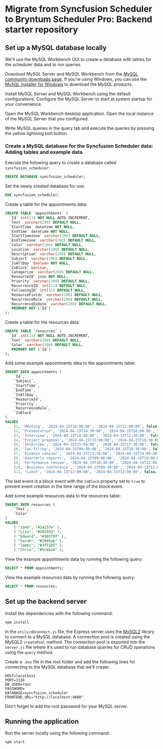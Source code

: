 # Migrate from Syncfusion Scheduler to Bryntum Scheduler Pro: Backend starter repository

## Set up a MySQL database locally

We'll use the MySQL Workbench GUI to create a database with tables for the scheduler data and to run queries.

Download MySQL Server and MySQL Workbench from the [MySQL community downloads page](https://dev.mysql.com/downloads/). If you’re using Windows, you can use the [MySQL Installer for Windows](https://dev.mysql.com/downloads/installer/) to download the MySQL products.

Install MySQL Server and MySQL Workbench using the default configurations. Configure the MySQL Server to start at system startup for your convenience.

Open the MySQL Workbench desktop application. Open the local instance of the MySQL Server that you configured.

Write MySQL queries in the query tab and execute the queries by pressing the yellow lightning bolt button.

### Create a MySQL database for the Syncfusion Scheduler data: Adding tables and example data

Execute the following query to create a database called `syncfusion_scheduler`:


```sql
CREATE DATABASE syncfusion_scheduler;
```

Set the newly created database for use:

```sql
USE syncfusion_scheduler;
```

Create a table for the appointments data:

```sql
CREATE TABLE `appointments` (
  `Id` int(11) NOT NULL AUTO_INCREMENT,
  `Text` varchar(200) DEFAULT NULL,
  `StartTime` datetime NOT NULL,
  `EndTime` datetime NOT NULL,
  `StartTimezone` varchar(200) DEFAULT NULL,
  `EndTimezone` varchar(200) DEFAULT NULL,
  `Color` varchar(200) DEFAULT NULL,
  `Location` varchar(200) DEFAULT NULL,
  `Description` varchar(200) DEFAULT NULL,
  `Subject` varchar(200) DEFAULT NULL,
  `IsAllDay` boolean NOT NULL,
  `IsBlock` boolean,
  `Categorize` varchar(200) DEFAULT NULL,
  `ResourceId` json NOT NULL,
  `Priority` varchar(200) DEFAULT NULL,
  `RecurrenceID` int(11) DEFAULT NULL,
  `FollowingID` int(11) DEFAULT NULL,
  `ResourceFields` varchar(200) DEFAULT NULL,
  `RecurrenceRule` varchar(200) DEFAULT NULL,
  `RecurrenceExDate` varchar(200) DEFAULT NULL,
   PRIMARY KEY (`Id`)
);
```

Create a table for the resources data:

```sql
CREATE TABLE `resources` (
  `Id` int(11) NOT NULL AUTO_INCREMENT,
  `Text` varchar(200) DEFAULT NULL,
  `Color` varchar(200) DEFAULT NULL,
   PRIMARY KEY (`Id`)
);
```

Add some example appointments data to the appointments table:

```sql
INSERT INTO appointments (
    `Id`, 
    `Subject`, 
    `StartTime`, 
    `EndTime`, 
    `IsAllDay`,
    `ResourceId`,
    `Priority`,
    `RecurrenceRule`,
    `IsBlock`
) 
VALUES 
    (1, 'Meeting', '2024-04-15T10:00:00', '2024-04-15T11:00:00', false, '[1]', 'low', NULL, NULL),
    (2, 'Presentation', '2024-04-15T14:30:00', '2024-04-15T16:00:00', false, '[2]', 'high', 'FREQ=DAILY;INTERVAL=1;COUNT=5;', NULL),
    (3, 'Interview', '2024-04-15T10:00:00', '2024-04-15T11:30:00', false, '[3]', 'low', 'FREQ=DAILY;INTERVAL=4;', NULL),
    (4, 'Project proposal', '2024-04-15T15:00:00', '2024-04-15T16:30:00', false, '[4]', 'low', NULL, NULL),
    (5, 'Interview', '2024-04-15T15:50:00', '2024-04-15T17:30:00', false, '[4]', 'high', NULL, NULL),
    (6, 'Tax filing', '2024-04-15T09:30:00', '2024-04-15T10:30:00', false, '[5]', 'high', NULL, NULL),
    (7, 'Finance seminar', '2024-04-15T13:30:00', '2024-04-15T14:00:00', false, '[6]', 'low', NULL, NULL),
    (8, 'Quarterly reports', '2024-04-15T09:00:00', '2024-04-15T10:00:00', false, '[6]', 'high', NULL, NULL),
    (9, 'Performance review', '2024-04-15T10:30:00', '2024-04-15T12:00:00', false, '[3]', 'high', NULL, NULL),
    (10, 'Business conference', '2024-04-15T09:30:00', '2024-04-15T11:00:00', false, '[2]', 'low', NULL, NULL),
    (11, 'Lunch', '2024-04-15T12:00:00', '2024-04-15T13:00:00', false, '[1, 2, 3, 4, 5, 6]', NULL, 'FREQ=DAILY;INTERVAL=1;', true);
```

The last event is a block event with the `IsBlock` property set to `true` to prevent event creation in the time range of the block event.

Add some example resources data to the resources table:

```sql
INSERT INTO resources (
    `Text`, 
    `Color`
) 
VALUES 
    ( "Jane", "#1a237e" ),
    ( "Lisa", "#283593" ),
    ( "Edward", "#303f9f" ),
    ( "Sarah", "#3949ab" ),
    ( "James", "#3f51b5" ),
    ( "Chris", "#5c6bc0" );
```

View the example appointments data by running the following query:

```sql
SELECT * FROM appointments;
```

View the example resources data by running the following query:

```sql
SELECT * FROM resources;
```

## Set up the backend server

Install the dependencies with the following command:

```bash
npm install
```

In the `utils/dbConnect.js` file, the Express server uses the [MySQL2](https://github.com/sidorares/node-mysql2) library to connect to a MySQL database. A connection pool is created using the MySQL2 `createPool` method. The connection pool is exported into the `server.js` file where it's used to run database queries for CRUD operations using the `query` method.

Create a `.env` file in the root folder and add the following lines for connecting to the MySQL database that we’ll create:

```
HOST=localhost
PORT=1338
DB_USER=root
PASSWORD=
DATABASE=syncfusion_scheduler
FRONTEND_URL="http://localhost:4000"
```

Don’t forget to add the root password for your MySQL server.

## Running the application

Run the server locally using the following command:

```bash
npm start
```
